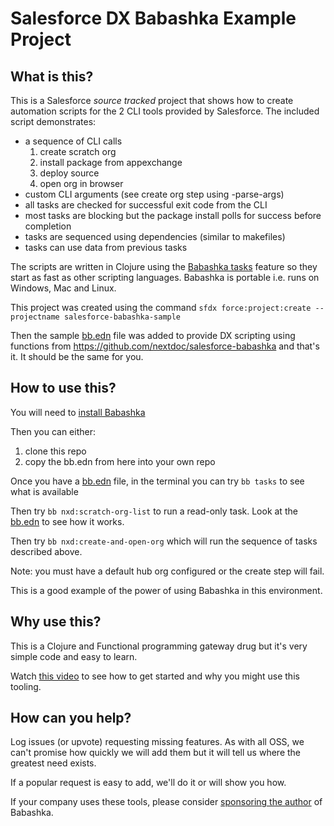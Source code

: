 # Salesforce DX Babashka Example Project

## What is this?

This is a Salesforce *source tracked* project that shows how to create automation scripts for the 2 CLI tools provided by Salesforce. The included script demonstrates:
- a sequence of CLI calls
    1. create scratch org
    2. install package from appexchange
    3. deploy source
    4. open org in browser
- custom CLI arguments (see create org step using -parse-args)
- all tasks are checked for successful exit code from the CLI
- most tasks are blocking but the package install polls for success before completion
- tasks are sequenced using dependencies (similar to makefiles)
- tasks can use data from previous tasks

The scripts are written in Clojure using the [Babashka tasks](https://book.babashka.org/#tasks) feature so they start as fast as other scripting languages. Babashka is portable i.e. runs on Windows, Mac and Linux.

This project was created using the command `sfdx force:project:create --projectname salesforce-babashka-sample`

Then the sample [bb.edn](https://github.com/nextdoc/salesforce-babashka-sample/blob/master/bb.edn) file was added to provide DX scripting using functions from https://github.com/nextdoc/salesforce-babashka and that's it. It should be the same for you.

## How to use this?

You will need to [install Babashka](https://book.babashka.org/#_installation)

Then you can either:
1. clone this repo
2. copy the bb.edn from here into your own repo 

Once you have a [bb.edn](https://github.com/nextdoc/salesforce-babashka-sample/blob/master/bb.edn) file, 
in the terminal you can try `bb tasks` to see what is available

Then try `bb nxd:scratch-org-list` to run a read-only task. Look at the [bb.edn](https://github.com/nextdoc/salesforce-babashka-sample/blob/master/bb.edn) to see how it works.

Then try `bb nxd:create-and-open-org` which will run the sequence of tasks described above.

Note: you must have a default hub org configured or the create step will fail.

This is a good example of the power of using Babashka in this environment. 

## Why use this?

This is a Clojure and Functional programming gateway drug but it's very simple code and easy to learn. 

Watch [this video](https://youtu.be/t4pDcEIi0Tc) to see how to get started and why you might use this tooling.

## How can you help?

Log issues (or upvote) requesting missing features. As with all OSS, we can't promise how quickly we will add them but it will tell us where the greatest need exists.

If a popular request is easy to add, we'll do it or will show you how.

If your company uses these tools, please consider [sponsoring the author](https://github.com/sponsors/borkdude) of Babashka.